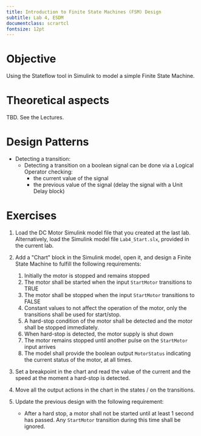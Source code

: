 ```yaml
---
title: Introduction to Finite State Machines (FSM) Design
subtitle: Lab 4, ESDM
documentclass: scrartcl
fontsize: 12pt
---
```


# Objective

Using the Stateflow tool in Simulink to model a simple Finite State Machine.


# Theoretical aspects

TBD. See the Lectures.

# Design Patterns

* Detecting a transition:
    * Detecting a transition on a boolean signal can be done via a Logical Operator checking:
        * the current value of the signal
        * the previous value of the signal (delay the signal with a Unit Delay block)

# Exercises

1. Load the DC Motor Simulink model file that you created at the last lab.
	Alternatively, load the Simulink model file `Lab4_Start.slx`, provided in the current lab.

2. Add a "Chart" block in the Simulink model, open it, and design a Finite State Machine to fulfill 
the following requirements:
	
    1. Initially the motor is stopped and remains stopped
	2. The motor shall be started when the input `StartMotor` transitions to TRUE
    3. The motor shall be stopped when the input `StartMotor` transitions to FALSE
    4. Constant values to not affect the operation of the motor, only the transitions shall be used for start/stop.
	4. A hard-stop condition of the motor shall be detected and the motor shall be stopped immediately.
	5. When hard-stop is detected, the motor supply is shut down
	6. The motor remains stopped until another pulse on the `StartMotor` input arrives
    7. The model shall provide the boolean output `MotorStatus` indicating the current status of the motor, at all times.

3. Set a breakpoint in the chart and read the value of the current and the speed at the moment a hard-stop is detected.

4. Move all the output actions in the chart in the states / on the transitions.

5. Update the previous design with the following requirement:
	* After a hard stop, a motor shall not be started until at least 1 second has passed.
    Any `StartMotor` transition during this time shall be ignored.